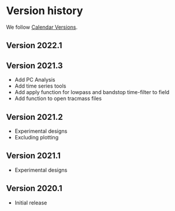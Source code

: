 # Version history

We follow [Calendar Versions](https://calver.org/).

## Version 2022.1

## Version 2021.3

- Add PC Analysis
- Add time series tools
- Add apply function for lowpass and bandstop time-filter to field
- Add function to open tracmass files

## Version 2021.2

- Experimental designs
- Excluding plotting

## Version 2021.1

- Experimental designs

## Version 2020.1

- Initial release
